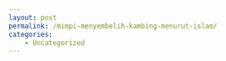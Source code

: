 ```yaml
---
layout: post
permalink: /mimpi-menyembelih-kambing-menurut-islam/
categories:
    - Uncategorized
---
```


